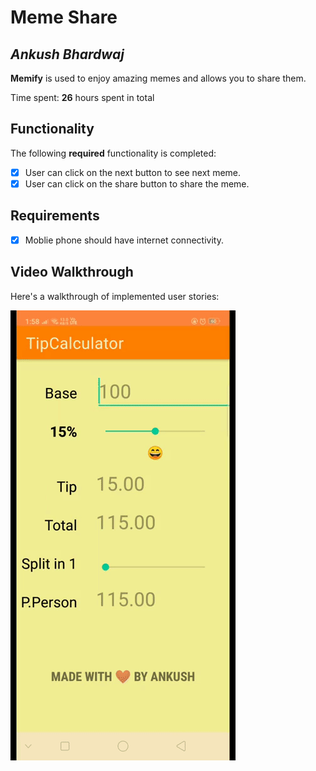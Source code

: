 # Meme Share 

## *Ankush Bhardwaj*

**Memify** is used to enjoy amazing memes and allows you to share them.

Time spent: **26** hours spent in total

## Functionality 

The following **required** functionality is completed:

* [x] User can click on the next button to see next meme.
* [x] User can click on the share button to share the meme.

## Requirements
* [x] Moblie phone should have internet connectivity.

## Video Walkthrough

Here's a walkthrough of implemented user stories:

<img src='https://github.com/ankushbhardwaj408/Tippy/blob/main/ezgif-5-22446472eb.gif' title='Video Walkthrough' width='' alt='Video Walkthrough' />


